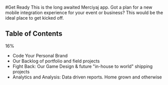 #Get Ready
This is the long awaited Merciyaj app. Got a plan for a new mobile integration experience for your event or business? This would be the ideal place to get kicked off. 

## Table of Contents 
16%

* Code Your Personal Brand
* Our Backlog of portfolio and field projects
* Fight Back: Our Game Design & future "in-house to world" shipping projects
* Analytics and Analysis: Data driven reports. Home grown and otherwise


